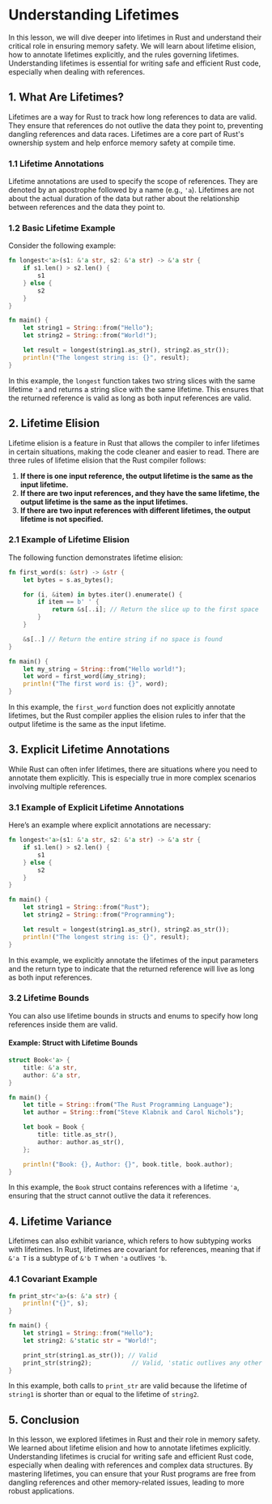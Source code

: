 # Understanding Lifetimes

In this lesson, we will dive deeper into lifetimes in Rust and understand their critical role in ensuring memory safety. We will learn about lifetime elision, how to annotate lifetimes explicitly, and the rules governing lifetimes. Understanding lifetimes is essential for writing safe and efficient Rust code, especially when dealing with references.

## 1. What Are Lifetimes?

Lifetimes are a way for Rust to track how long references to data are valid. They ensure that references do not outlive the data they point to, preventing dangling references and data races. Lifetimes are a core part of Rust's ownership system and help enforce memory safety at compile time.

### 1.1 Lifetime Annotations

Lifetime annotations are used to specify the scope of references. They are denoted by an apostrophe followed by a name (e.g., `'a`). Lifetimes are not about the actual duration of the data but rather about the relationship between references and the data they point to.

### 1.2 Basic Lifetime Example

Consider the following example:

```rust
fn longest<'a>(s1: &'a str, s2: &'a str) -> &'a str {
    if s1.len() > s2.len() {
        s1
    } else {
        s2
    }
}

fn main() {
    let string1 = String::from("Hello");
    let string2 = String::from("World!");

    let result = longest(string1.as_str(), string2.as_str());
    println!("The longest string is: {}", result);
}
```

In this example, the `longest` function takes two string slices with the same lifetime `'a` and returns a string slice with the same lifetime. This ensures that the returned reference is valid as long as both input references are valid.

## 2. Lifetime Elision

Lifetime elision is a feature in Rust that allows the compiler to infer lifetimes in certain situations, making the code cleaner and easier to read. There are three rules of lifetime elision that the Rust compiler follows:

1. **If there is one input reference, the output lifetime is the same as the input lifetime.**
2. **If there are two input references, and they have the same lifetime, the output lifetime is the same as the input lifetimes.**
3. **If there are two input references with different lifetimes, the output lifetime is not specified.**

### 2.1 Example of Lifetime Elision

The following function demonstrates lifetime elision:

```rust
fn first_word(s: &str) -> &str {
    let bytes = s.as_bytes();

    for (i, &item) in bytes.iter().enumerate() {
        if item == b' ' {
            return &s[..i]; // Return the slice up to the first space
        }
    }

    &s[..] // Return the entire string if no space is found
}

fn main() {
    let my_string = String::from("Hello world!");
    let word = first_word(&my_string);
    println!("The first word is: {}", word);
}
```

In this example, the `first_word` function does not explicitly annotate lifetimes, but the Rust compiler applies the elision rules to infer that the output lifetime is the same as the input lifetime.

## 3. Explicit Lifetime Annotations

While Rust can often infer lifetimes, there are situations where you need to annotate them explicitly. This is especially true in more complex scenarios involving multiple references.

### 3.1 Example of Explicit Lifetime Annotations

Here’s an example where explicit annotations are necessary:

```rust
fn longest<'a>(s1: &'a str, s2: &'a str) -> &'a str {
    if s1.len() > s2.len() {
        s1
    } else {
        s2
    }
}

fn main() {
    let string1 = String::from("Rust");
    let string2 = String::from("Programming");

    let result = longest(string1.as_str(), string2.as_str());
    println!("The longest string is: {}", result);
}
```

In this example, we explicitly annotate the lifetimes of the input parameters and the return type to indicate that the returned reference will live as long as both input references.

### 3.2 Lifetime Bounds

You can also use lifetime bounds in structs and enums to specify how long references inside them are valid.

#### Example: Struct with Lifetime Bounds

```rust
struct Book<'a> {
    title: &'a str,
    author: &'a str,
}

fn main() {
    let title = String::from("The Rust Programming Language");
    let author = String::from("Steve Klabnik and Carol Nichols");

    let book = Book {
        title: title.as_str(),
        author: author.as_str(),
    };

    println!("Book: {}, Author: {}", book.title, book.author);
}
```

In this example, the `Book` struct contains references with a lifetime `'a`, ensuring that the struct cannot outlive the data it references.

## 4. Lifetime Variance

Lifetimes can also exhibit variance, which refers to how subtyping works with lifetimes. In Rust, lifetimes are covariant for references, meaning that if `&'a T` is a subtype of `&'b T` when `'a` outlives `'b`.

### 4.1 Covariant Example

```rust
fn print_str<'a>(s: &'a str) {
    println!("{}", s);
}

fn main() {
    let string1 = String::from("Hello");
    let string2: &'static str = "World!";

    print_str(string1.as_str()); // Valid
    print_str(string2);           // Valid, 'static outlives any other lifetime
}
```

In this example, both calls to `print_str` are valid because the lifetime of `string1` is shorter than or equal to the lifetime of `string2`.

## 5. Conclusion

In this lesson, we explored lifetimes in Rust and their role in memory safety. We learned about lifetime elision and how to annotate lifetimes explicitly. Understanding lifetimes is crucial for writing safe and efficient Rust code, especially when dealing with references and complex data structures. By mastering lifetimes, you can ensure that your Rust programs are free from dangling references and other memory-related issues, leading to more robust applications.